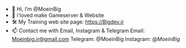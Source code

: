 - 👋 Hi, I’m @MoeinBig
- 👀 i'loved make Gameserver & Website
- 🛠 My Training web site page: https://Bigdev.ir
- 📫 Contact me with Email, Instagram & Telegram
Email: Moeinbig.ir@gmail.com
Telegram: @MoeinBig
Instagram: @_MoeinBig_
